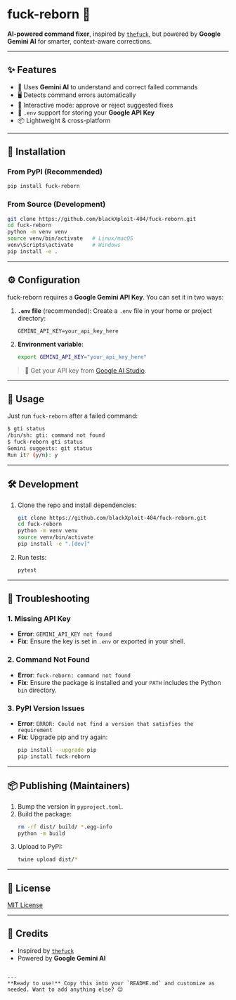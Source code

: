 # fuck-reborn 🚀

**AI-powered command fixer**, inspired by [`thefuck`](https://github.com/nvbn/thefuck), but powered by **Google Gemini AI** for smarter, context-aware corrections.

---

## ✨ Features
- 🧠 Uses **Gemini AI** to understand and correct failed commands
- 🖥️ Detects command errors automatically
- 🤝 Interactive mode: approve or reject suggested fixes
- 🔑 `.env` support for storing your **Google API Key**
- 📦 Lightweight & cross-platform

---

## 🔧 Installation

### From PyPI (Recommended)
```bash
pip install fuck-reborn
```

### From Source (Development)
```bash
git clone https://github.com/blackXploit-404/fuck-reborn.git
cd fuck-reborn
python -m venv venv
source venv/bin/activate   # Linux/macOS
venv\Scripts\activate      # Windows
pip install -e .
```

---

## ⚙️ Configuration

fuck-reborn requires a **Google Gemini API Key**.
You can set it in two ways:

1. **`.env` file** (recommended):
   Create a `.env` file in your home or project directory:
   ```env
   GEMINI_API_KEY=your_api_key_here
   ```

2. **Environment variable**:
   ```bash
   export GEMINI_API_KEY="your_api_key_here"
   ```

> 🔑 Get your API key from [Google AI Studio](https://makersuite.google.com/).

---

## 🚀 Usage

Just run `fuck-reborn` after a failed command:
```bash
$ gti status
/bin/sh: gti: command not found
$ fuck-reborn gti status
Gemini suggests: git status
Run it? (y/n): y
```

---

## 🛠 Development

1. Clone the repo and install dependencies:
   ```bash
   git clone https://github.com/blackXploit-404/fuck-reborn.git
   cd fuck-reborn
   python -m venv venv
   source venv/bin/activate
   pip install -e ".[dev]"
   ```

2. Run tests:
   ```bash
   pytest
   ```

---

## 🐛 Troubleshooting

### **1. Missing API Key**
- **Error**: `GEMINI_API_KEY not found`
- **Fix**: Ensure the key is set in `.env` or exported in your shell.

### **2. Command Not Found**
- **Error**: `fuck-reborn: command not found`
- **Fix**: Ensure the package is installed and your `PATH` includes the Python `bin` directory.

### **3. PyPI Version Issues**
- **Error**: `ERROR: Could not find a version that satisfies the requirement`
- **Fix**: Upgrade pip and try again:
  ```bash
  pip install --upgrade pip
  pip install fuck-reborn
  ```

---

## 📦 Publishing (Maintainers)
1. Bump the version in `pyproject.toml`.
2. Build the package:
   ```bash
   rm -rf dist/ build/ *.egg-info
   python -m build
   ```
3. Upload to PyPI:
   ```bash
   twine upload dist/*
   ```

---

## 📄 License
[MIT License](LICENSE)

---

## 🙏 Credits
- Inspired by [`thefuck`](https://github.com/nvbn/thefuck)
- Powered by **Google Gemini AI**
```

---
**Ready to use!** Copy this into your `README.md` and customize as needed. Want to add anything else? 😊
